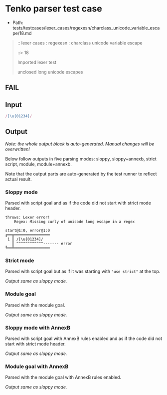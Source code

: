 # Tenko parser test case

- Path: tests/testcases/lexer_cases/regexesn/charclass_unicode_variable_escape/18.md

> :: lexer cases : regexesn : charclass unicode variable escape
>
> ::> 18
>
> Imported lexer test
>
> unclosed long unicode escapes

## FAIL

## Input

`````js
/[\u{01234]/
`````

## Output

_Note: the whole output block is auto-generated. Manual changes will be overwritten!_

Below follow outputs in five parsing modes: sloppy, sloppy+annexb, strict script, module, module+annexb.

Note that the output parts are auto-generated by the test runner to reflect actual result.

### Sloppy mode

Parsed with script goal and as if the code did not start with strict mode header.

`````
throws: Lexer error!
    Regex: Missing curly of unicode long escape in a regex

start@1:0, error@1:0
╔══╦════════════════
 1 ║ /[\u{01234]/
   ║ ^^^^^^^^^^^^------- error
╚══╩════════════════

`````

### Strict mode

Parsed with script goal but as if it was starting with `"use strict"` at the top.

_Output same as sloppy mode._

### Module goal

Parsed with the module goal.

_Output same as sloppy mode._

### Sloppy mode with AnnexB

Parsed with script goal with AnnexB rules enabled and as if the code did not start with strict mode header.

_Output same as sloppy mode._

### Module goal with AnnexB

Parsed with the module goal with AnnexB rules enabled.

_Output same as sloppy mode._
